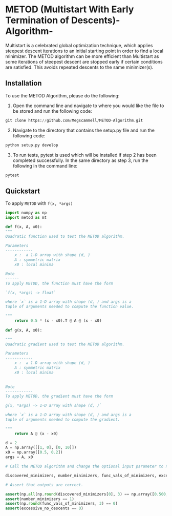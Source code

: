 # METOD (Multistart With Early Termination of Descents)-Algorithm-
Multistart is a celebrated global optimization technique, which applies steepest descent iterations to an initial starting point in order to find a local minimizer. The METOD algorithm can be more efficient than Multistart as some iterations of steepest descent are stopped early if certain conditions are satisfied. This avoids repeated descents to the same minimizer(s). 

## Installation
To use the METOD Algorithm, please do the following:

1) Open the command line and navigate to where you would like the file to be stored and run the following code:
```python
git clone https://github.com/Megscammell/METOD-Algorithm.git
```
2) Navigate to the directory that contains the setup.py file and run the following code:
```python
python setup.py develop
```
3) To run tests, pytest is used which will be installed if step 2 has been completed successfully. In the same directory as step 3, run the following in the command line:
```python
pytest
```

## Quickstart
To apply ```METOD``` with ```f(x, *args)```

```python
import numpy as np
import metod as mt

def f(x, A, x0):
"""
Quadratic function used to test the METOD algorithm.

Parameters
------------
    x :  a 1-D array with shape (d, )
    A : symmetric matrix
    x0 : local minima

Note
------
To apply METOD, the function must have the form

`f(x, *args) -> float`

where `x` is a 1-D array with shape (d, ) and args is a 
tuple of arguments needed to compute the function value.

"""
    return 0.5 * (x - x0).T @ A @ (x - x0)
    
def g(x, A, x0):

"""
Quadratic gradient used to test the METOD algorithm.

Parameters
------------
    x :  a 1-D array with shape (d, )
    A : symmetric matrix
    x0 : local minima
    
    
Note
------------
To apply METOD, the gradient must have the form

g(x, *args) -> 1-D array with shape (d, )`

where `x` is a 1-D array with shape (d, ) and args is a
tuple of arguments needed to compute the gradient. 

"""
    return A @ (x - x0)

d = 2
A = np.array([[1, 0], [0, 10]])
x0 = np.array([0.5, 0.2])
args = A, x0

# Call the METOD algorithm and change the optional input parameter to num_points=10.

discovered_minimizers, number_minimizers, func_vals_of_minimizers, excessive_no_descents  = mt.metod(f, g, args, d, num_points=10)

# Assert that outputs are correct.

assert(np.all(np.round(discovered_minimizers[0], 3) == np.array([0.500,0.200])))
assert(number_minimizers == 1)
assert(np.round(func_vals_of_minimizers, 3) == 0)
assert(excessive_no_descents == 0)

```